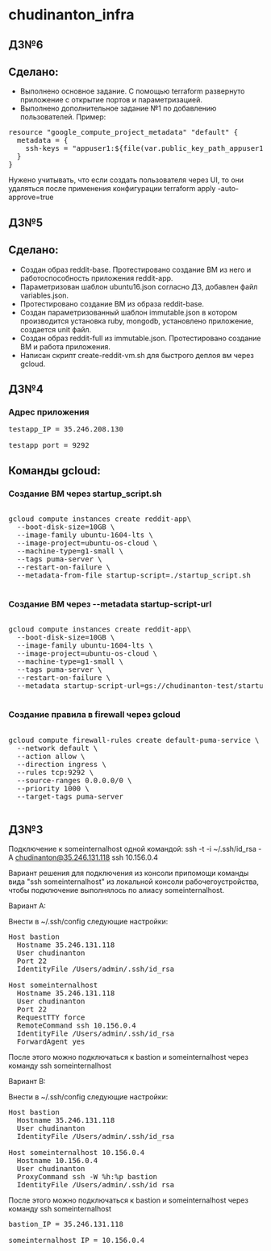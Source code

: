 # chudinanton_infra
## ДЗ№6
## Сделано:
 - Выполнено основное задание. С помощью terraform развернуто приложение с открытие портов и параметризацией.
 - Выполнено дополнительное задание №1 по добавлению пользователей.
Пример:

<pre>
resource "google_compute_project_metadata" "default" {
  metadata = {
    ssh-keys = "appuser1:${file(var.public_key_path_appuser1)}\nappuser2:${file(var.public_key_path_appuser2)}\nappuser3:${file(var.public_key_path_appuser3)}"
  }
}
</pre>

Нужено учитывать, что если создать пользователя через UI, то они удаляться после применения конфигурации  terraform apply -auto-approve=true

## ДЗ№5
## Сделано:
 - Создан образ reddit-base. Протестировано создание ВМ из него и работоспособность приложения reddit-app.
 - Параметризован шаблон ubuntu16.json согласно ДЗ, добавлен файл variables.json.
 - Протестировано создание ВМ из образа reddit-base.
 - Создан параметризованный шаблон immutable.json в котором производится установка ruby, mongodb, установлено приложение, создается unit файл.
 - Создан образ reddit-full из immutable.json. Протестировано создание ВМ и работа приложения.
 - Написан скрипт create-reddit-vm.sh для быстрого деплоя вм через gcloud.

## ДЗ№4
### Адрес приложения

<pre>
testapp_IP = 35.246.208.130

testapp_port = 9292
</pre>

## Команды gcloud:
### Создание ВМ через startup_script.sh

<pre>

gcloud compute instances create reddit-app\
  --boot-disk-size=10GB \
  --image-family ubuntu-1604-lts \
  --image-project=ubuntu-os-cloud \
  --machine-type=g1-small \
  --tags puma-server \
  --restart-on-failure \
  --metadata-from-file startup-script=./startup_script.sh

</pre>

### Создание ВМ через --metadata startup-script-url

<pre>

gcloud compute instances create reddit-app\
  --boot-disk-size=10GB \
  --image-family ubuntu-1604-lts \
  --image-project=ubuntu-os-cloud \
  --machine-type=g1-small \
  --tags puma-server \
  --restart-on-failure \
  --metadata startup-script-url=gs://chudinanton-test/startup_script.sh

</pre>

### Создание правила в firewall через gcloud

<pre>

gcloud compute firewall-rules create default-puma-service \
  --network default \
  --action allow \
  --direction ingress \
  --rules tcp:9292 \
  --source-ranges 0.0.0.0/0 \
  --priority 1000 \
  --target-tags puma-server

</pre>


## ДЗ№3

Подключение к someinternalhost одной командой:
ssh -t -i ~/.ssh/id_rsa -A chudinanton@35.246.131.118 ssh 10.156.0.4

Вариант решения для подключения из консоли припомощи команды вида "ssh someinternalhost"
из локальной консоли рабочегоустройства, чтобы подключение выполнялось по алиасу someinternalhost.


Вариант A:

Внести в ~/.ssh/config следующие настройки:


<pre>
Host bastion
  Hostname 35.246.131.118
  User chudinanton
  Port 22
  IdentityFile /Users/admin/.ssh/id_rsa

Host someinternalhost
  Hostname 35.246.131.118
  User chudinanton
  Port 22
  RequestTTY force
  RemoteCommand ssh 10.156.0.4
  IdentityFile /Users/admin/.ssh/id_rsa
  ForwardAgent yes
</pre>

После этого можно подключаться к bastion и someinternalhost через команду ssh someinternalhost

Вариант B:

Внести в ~/.ssh/config следующие настройки:

<pre>
Host bastion
  Hostname 35.246.131.118
  User chudinanton
  IdentityFile /Users/admin/.ssh/id_rsa

Host someinternalhost 10.156.0.4
  Hostname 10.156.0.4
  User chudinanton
  ProxyCommand ssh -W %h:%p bastion
  IdentityFile /Users/admin/.ssh/id_rsa
</pre>


После этого можно подключаться к bastion и someinternalhost через команду ssh someinternalhost

<pre>
bastion_IP = 35.246.131.118

someinternalhost_IP = 10.156.0.4
</pre>
